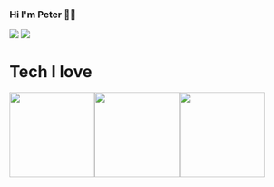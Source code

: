### Hi I'm Peter 👋😊

<img src="https://github-readme-stats.vercel.app/api?username=risingBirdSong&layout=compact&count_private=true&theme=tokyonight&line_height=23show_icons=true&hide=issues" > <img src="https://github-readme-stats.vercel.app/api/top-langs/?username=risingBirdSong&layout=compact&theme=tokyonight&line_height=90hide_title=true&hide_border=true" >
# Tech I love 

<div style="display: flex">
<img src="https://img.shields.io/badge/-React-ffffff?style=flat-square&logo=react&logoColor=61DAFB" width="150">
<img src="https://img.shields.io/badge/-Typescript-ffffff?style=flat-square&logo=typescript&logoColor=007ACC" width="150">
<img src="https://img.shields.io/badge/-Haskell-ffffff?style=flat-square&logo=haskell&logoColor=5D4F85" width="150">
</div>
